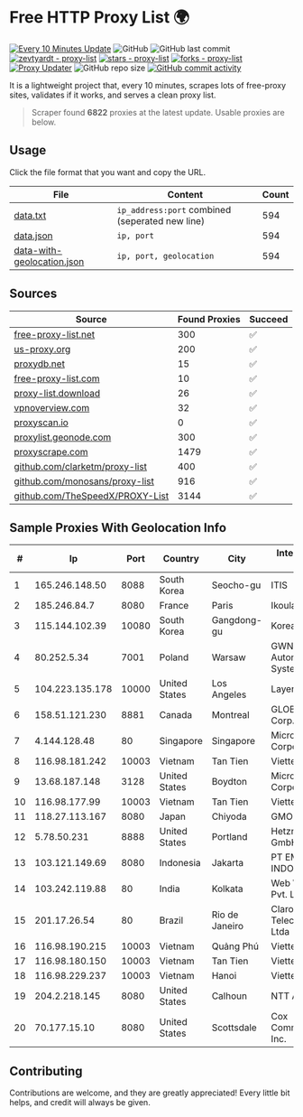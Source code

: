 
# Free HTTP Proxy List 🌍

[![Every 10 Minutes Update](https://github.com/mertguvencli/http-proxy-list/actions/workflows/main.yml/badge.svg?branch=main)](https://github.com/mertguvencli/http-proxy-list/actions/workflows/main.yml)
![GitHub](https://img.shields.io/github/license/mertguvencli/http-proxy-list)
![GitHub last commit](https://img.shields.io/github/last-commit/mertguvencli/http-proxy-list)
[![zevtyardt - proxy-list](https://img.shields.io/static/v1?label=zevtyardt&message=proxy-list&color=blue&logo=github)](https://github.com/zevtyardt/proxy-list "Go to GitHub repo")
[![stars - proxy-list](https://img.shields.io/github/stars/zevtyardt/proxy-list?style=social)](https://github.com/zevtyardt/proxy-list)
[![forks - proxy-list](https://img.shields.io/github/forks/zevtyardt/proxy-list?style=social)](https://github.com/zevtyardt/proxy-list)
[![Proxy Updater](https://github.com/zevtyardt/proxy-list/workflows/Proxy%20Updater/badge.svg)](https://github.com/zevtyardt/proxy-list/actions?query=workflow:"Proxy+Updater")
![GitHub repo size](https://img.shields.io/github/repo-size/zevtyardt/proxy-list)
[![GitHub commit activity](https://img.shields.io/github/commit-activity/m/zevtyardt/proxy-list?logo=commits)](https://github.com/zevtyardt/proxy-list/commits/main)

It is a lightweight project that, every 10 minutes, scrapes lots of free-proxy sites, validates if it works, and serves a clean proxy list.

> Scraper found **6822** proxies at the latest update. Usable proxies are below.

## Usage

Click the file format that you want and copy the URL.

|File|Content|Count|
|----|-------|-----|
|[data.txt](https://raw.githubusercontent.com/mertguvencli/http-proxy-list/main/proxy-list/data.txt)|`ip_address:port` combined (seperated new line)|594|
|[data.json](https://raw.githubusercontent.com/mertguvencli/http-proxy-list/main/proxy-list/data.json)|`ip, port`|594|
|[data-with-geolocation.json](https://raw.githubusercontent.com/mertguvencli/http-proxy-list/main/proxy-list/data-with-geolocation.json)|`ip, port, geolocation`|594|

## Sources

|Source|Found Proxies|Succeed|
|------|-------------|-------|
|[free-proxy-list.net](https://free-proxy-list.net)|300|✅|
|[us-proxy.org](https://www.us-proxy.org)|200|✅|
|[proxydb.net](http://proxydb.net)|15|✅|
|[free-proxy-list.com](https://free-proxy-list.com/?page=&port=&type%5B%5D=http&type%5B%5D=https&up_time=0&search=Search)|10|✅|
|[proxy-list.download](https://www.proxy-list.download/HTTP)|26|✅|
|[vpnoverview.com](https://vpnoverview.com/privacy/anonymous-browsing/free-proxy-servers)|32|✅|
|[proxyscan.io](https://www.proxyscan.io)|0|✅|
|[proxylist.geonode.com](https://proxylist.geonode.com/api/proxy-list?limit=300&page=1&sort_by=lastChecked&sort_type=desc&protocols=http,https)|300|✅|
|[proxyscrape.com](https://api.proxyscrape.com/v2/?request=displayproxies&protocol=http&timeout=10000&country=all&ssl=all&anonymity=all)|1479|✅|
|[github.com/clarketm/proxy-list](https://raw.githubusercontent.com/clarketm/proxy-list/master/proxy-list-raw.txt)|400|✅|
|[github.com/monosans/proxy-list](https://raw.githubusercontent.com/monosans/proxy-list/main/proxies/http.txt)|916|✅|
|[github.com/TheSpeedX/PROXY-List](https://raw.githubusercontent.com/TheSpeedX/PROXY-List/master/http.txt)|3144|✅|


## Sample Proxies With Geolocation Info

|#|Ip|Port|Country|City|Internet Service Provider|
|-|--|----|-------|----|-------------------------|
|1|165.246.148.50|8088|South Korea|Seocho-gu|ITIS|
|2|185.246.84.7|8080|France|Paris|Ikoula Net SAS|
|3|115.144.102.39|10080|South Korea|Gangdong-gu|Korea Telecom|
|4|80.252.5.34|7001|Poland|Warsaw|GWNET Autonomus System|
|5|104.223.135.178|10000|United States|Los Angeles|LayerHost|
|6|158.51.121.230|8881|Canada|Montreal|GLOBALTELEHOST Corp.|
|7|4.144.128.48|80|Singapore|Singapore|Microsoft Corporation|
|8|116.98.181.242|10003|Vietnam|Tan Tien|Viettel Corporation|
|9|13.68.187.148|3128|United States|Boydton|Microsoft Corporation|
|10|116.98.177.99|10003|Vietnam|Tan Tien|Viettel Corporation|
|11|118.27.113.167|8080|Japan|Chiyoda|GMO Internet, Inc.|
|12|5.78.50.231|8888|United States|Portland|Hetzner Online GmbH|
|13|103.121.149.69|8080|Indonesia|Jakarta|PT EMERIO INDONESIA|
|14|103.242.119.88|80|India|Kolkata|Web Werks India Pvt. Ltd.|
|15|201.17.26.54|80|Brazil|Rio de Janeiro|Claro NXT Telecomunicacoes Ltda|
|16|116.98.190.215|10003|Vietnam|Quảng Phú|Viettel Corporation|
|17|116.98.180.150|10003|Vietnam|Tan Tien|Viettel Corporation|
|18|116.98.229.237|10003|Vietnam|Hanoi|Viettel Corporation|
|19|204.2.218.145|8080|United States|Calhoun|NTT America, Inc.|
|20|70.177.15.10|8080|United States|Scottsdale|Cox Communications Inc.|



## Contributing

Contributions are welcome, and they are greatly appreciated! Every
little bit helps, and credit will always be given.

